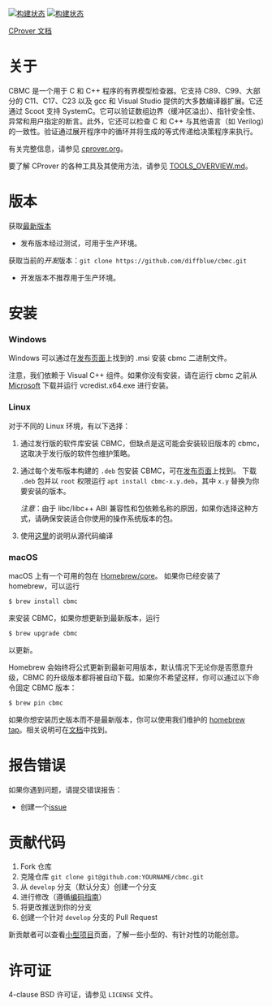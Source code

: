 [![构建状态][coverity_img]][coverity]
[![构建状态][codecov_img]][codecov]

[CProver 文档](https://diffblue.github.io/cbmc/)

关于
=====

CBMC 是一个用于 C 和 C++ 程序的有界模型检查器。它支持 C89、C99、大部分的 C11、C17、C23 以及 gcc 和 Visual Studio 提供的大多数编译器扩展。它还通过 Scoot 支持 SystemC。它可以验证数组边界（缓冲区溢出）、指针安全性、异常和用户指定的断言。此外，它还可以检查 C 和 C++ 与其他语言（如 Verilog）的一致性。验证通过展开程序中的循环并将生成的等式传递给决策程序来执行。

有关完整信息，请参见 [cprover.org](http://www.cprover.org/cbmc)。

要了解 CProver 的各种工具及其使用方法，请参见 [TOOLS_OVERVIEW.md](TOOLS_OVERVIEW.md)。


版本
========

获取[最新版本](https://github.com/diffblue/cbmc/releases)
* 发布版本经过测试，可用于生产环境。

获取当前的*开发*版本：`git clone https://github.com/diffblue/cbmc.git`
* 开发版本不推荐用于生产环境。

安装
==========

### Windows

 Windows 可以通过在[发布页面](https://github.com/diffblue/cbmc/releases)上找到的 .msi 安装 cbmc 二进制文件。

注意，我们依赖于 Visual C++ 组件。如果你没有安装，请在运行 cbmc 之前从 [Microsoft](https://support.microsoft.com/en-gb/help/2977003/the-latest-supported-visual-c-downloads) 下载并运行 vcredist.x64.exe 进行安装。

### Linux

对于不同的 Linux 环境，有以下选择：

1. 通过发行版的软件库安装 CBMC，但缺点是这可能会安装较旧版本的 cbmc，这取决于发行版的软件包维护策略。

2. 通过每个发布版本构建的 `.deb` 包安装 CBMC，可在[发布页面](https://github.com/diffblue/cbmc/releases)上找到。
   下载 `.deb` 包并以 `root` 权限运行 `apt install cbmc-x.y.deb`，其中 `x.y` 替换为你要安装的版本。

   *注意*：由于 libc/libc++ ABI 兼容性和包依赖名称的原因，如果你选择这种方式，请确保安装适合你使用的操作系统版本的包。

3. 使用[这里](COMPILING.md)的说明从源代码编译

### macOS

macOS 上有一个可用的包在 [Homebrew/core](https://formulae.brew.sh/formula/cbmc)。
如果你已经安装了 homebrew，可以运行

```sh
$ brew install cbmc
```

来安装 CBMC，如果你想更新到最新版本，运行

```sh
$ brew upgrade cbmc
```

以更新。

Homebrew 会始终将公式更新到最新可用版本，默认情况下无论你是否愿意升级，CBMC 的升级版本都将被自动下载。如果你不希望这样，你可以通过以下命令固定 CBMC 版本：

```sh
$ brew pin cbmc
```

如果你想安装历史版本而不是最新版本，你可以使用我们维护的 [homebrew tap](https://github.com/diffblue/homebrew-cbmc)。相关说明可在[文档](doc/ADR/homebrew_tap.md)中找到。

报告错误
===========

如果你遇到问题，请提交错误报告：
* 创建一个[issue](https://github.com/diffblue/cbmc/issues)

贡献代码
=============================

1. Fork 仓库
2. 克隆仓库 `git clone git@github.com:YOURNAME/cbmc.git`
3. 从 `develop` 分支（默认分支）创建一个分支
4. 进行修改（遵循[编码指南](https://github.com/diffblue/cbmc/blob/develop/CODING_STANDARD.md)）
5. 将更改推送到你的分支
6. 创建一个针对 `develop` 分支的 Pull Request

新贡献者可以查看[小型项目](https://github.com/diffblue/cbmc/blob/develop/FEATURE_IDEAS.md)页面，了解一些小型的、有针对性的功能创意。

许可证
=======
4-clause BSD 许可证，请参见 `LICENSE` 文件。


[codebuild]: https://us-east-1.console.aws.amazon.com/codesuite/codebuild/projects/cbmc/history?region=us-east-1
[codebuild_img]: https://codebuild.us-east-1.amazonaws.com/badges?uuid=eyJlbmNyeXB0ZWREYXRhIjoiajhxcmNGUEgyV0xZa2ZFaVd3czJmbm1DdEt3QVdJRVdZaGJuMTUwOHFrZUM3eERwS1g4VEQ3Ymw3bmFncldVQXArajlYL1pXbGZNVTdXdndzUHU4Ly9JPSIsIml2UGFyYW1ldGVyU3BlYyI6IkVUUEdWVEt0SUFONlhyNVAiLCJtYXRlcmlhbFNldFNlcmlhbCI6MX0%3D&branch=develop
[codebuild_windows]: https://us-east-1.console.aws.amazon.com/codesuite/codebuild/projects/cbmc-windows/history?region=us-east-1
[codebuild_windows_img]: https://codebuild.us-east-1.amazonaws.com/badges?uuid=eyJlbmNyeXB0ZWREYXRhIjoiTFQ4Q0lCSEc1Rk5NcmlzaFZDdU44Vk8zY0c1VCtIVWMwWnJMRitmVFI5bE94Q3dhekVPMWRobFU2Q0xTTlpDSWZUQ3J1eksrWW1rSll1OExXdll2bExZPSIsIml2UGFyYW1ldGVyU3BlYyI6InpqcloyaEdxbjBiQUtvNysiLCJtYXRlcmlhbFNldFNlcmlhbCI6MX0%3D&branch=develop
[coverity]: https://scan.coverity.com/projects/diffblue-cbmc
[coverity_img]: https://scan.coverity.com/projects/13552/badge.svg
[codecov]: https://codecov.io/gh/diffblue/cbmc
[codecov_img]: https://codecov.io/gh/diffblue/cbmc/branch/develop/graphs/badge.svg

